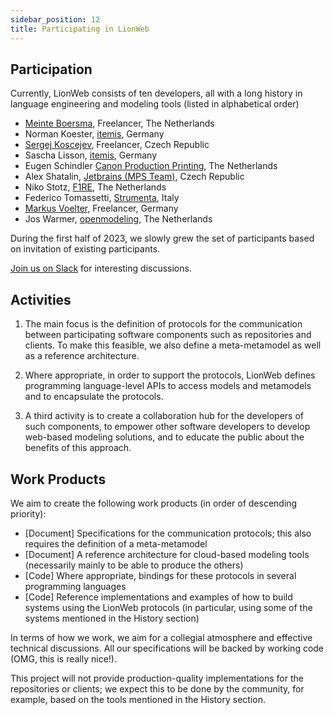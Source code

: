 ```yaml
---
sidebar_position: 12
title: Participating in LionWeb
---
```


## Participation

Currently, LionWeb consists of ten developers, all with a long history in language engineering and modeling tools (listed in alphabetical order)

* [Meinte Boersma](https://www.dslconsultancy.com), Freelancer, The Netherlands
* Norman Koester, [itemis](http://itemis.de), Germany
* [Sergej Koscejev](https://specificlanguages.com), Freelancer, Czech Republic
* Sascha Lisson, [itemis](http://itemis.de), Germany
* Eugen Schindler [Canon Production Printing](https://cpp.canon/), The Netherlands
* Alex Shatalin, [Jetbrains (MPS Team)](https://www.jetbrains.com), Czech Republic
* Niko Stotz, [F1RE](https://www.f1re.io), The Netherlands
* Federico Tomassetti, [Strumenta](https://strumenta.com), Italy
* [Markus Voelter](http://voelter.de), Freelancer, Germany
* Jos Warmer, [openmodeling](https://openmodeling.nl), The Netherlands

During the first half of 2023, we slowly grew the set of participants based on invitation of existing participants.

[Join us on Slack](https://join.slack.com/t/lionweb/shared_invite/zt-1zltq8eqv-QJmtsZA8_oscCrO8HOp3FA) for interesting discussions.

## Activities

1. The main focus is the definition of protocols for the communication between
   participating software components such as repositories and clients. To make
   this feasible, we also define a meta-metamodel as well as a reference architecture.

2. Where appropriate, in order to support the protocols, LionWeb defines
   programming language-level APIs to access models and metamodels and to
   encapsulate the protocols.

3. A third activity is to create a collaboration hub for the developers of such
   components, to empower other software developers to develop web-based modeling
   solutions, and to educate the public about the benefits of this approach.


## Work Products

We aim to create the following work products (in order of descending priority):

* [Document] Specifications for the communication protocols; this also requires the definition of a meta-metamodel
* [Document] A reference architecture for cloud-based modeling tools (necessarily mainly to be able to produce the others)
* [Code] Where appropriate, bindings for these protocols in several programming languages
* [Code] Reference implementations and examples of how to build systems using the LionWeb protocols (in particular, using some of the systems mentioned in the History section)

In terms of how we work, we aim for a collegial atmosphere and effective technical discussions. All our specifications will be backed by working code (OMG, this is really nice!).

This project will not provide production-quality implementations for the repositories or clients; we expect this to be done by the community, for example, based on the tools mentioned in the History section.
